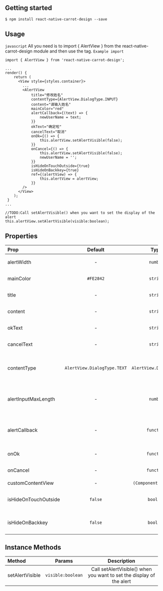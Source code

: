 ## Getting started

`$ npm install react-native-carrot-design --save`

## Usage
`javascript`
All you need is to import { AlertView } from the react-native-carrot-design module and then use the tag.
`Example import`
```
import { AlertView } from 'react-native-carrot-design';

```
```
...
render() {
    return (
      <View style={styles.container}>
        ...
        <AlertView
            title="修改姓名"
            contentType={AlertView.DialogType.INPUT}
            content="请输入姓名"
            mainColor="red"
            alertCallback={(text) => {
                newUserName = text;
            }}
            okText="确定啦"
            cancelText="取消"
            onOk={() => {
                this.alertView.setAlertVisible(false);
            }}
            onCancel={() => {
                this.alertView.setAlertVisible(false);
                newUserName = '';
            }}
            isHideOnTouchOutside={true}
            isHideOnBackkey={true}
            ref={(alertView) => {
                this.alertView = alertView;
            }}
        />
      </View>
    );
 }
...
```
```
//TODO:Call setAlertVisible() when you want to set the display of the alert
this.alertView.setAlertVisible(visible:boolean);
```

## Properties

| Prop   | Default  | Type | Description | Required|
| :------------ |:---------------:| :---------------:|  :---------------:|:-----|
| alertWidth | - | `number` | 设置弹窗宽度 |  `false` |
| mainColor | `#FE2842` | `string` | 设置确认按钮颜色 |  `false` |
| title | - | `string` | 设置标题文案 |  `false `|
| content | - | `string` | 设置内容区域文案 |  `false `|
| okText | - | `string` | 设置确认按钮文案 |  `false `|
| cancelText | - | `string` | 设置取消按钮文案 |  `false `|
| contentType | `AlertView.DialogType.TEXT` | `AlertView.DialogType` | 设置内容区域类型,暂分为输入框和文本类型 |  `false `|
| alertInputMaxLength | - | `number` | 如果为输入类型,可控制输入最大长度 |  `false` |
| alertCallback | - | `function` | 如果为输入类型,可获取input回调的文案 |  `false `|
| onOk | - | `function` | 确认按钮点击事件 |  `false `|
| onCancel | - | `function` | 取消按钮点击事件 |  `false `|
| customContentView | - | `(Component)function` | 自定义view |  `false `|
| isHideOnTouchOutside | `false` | `boolean` | 点击空白区域是否可以隐藏alert  |  `false `|
| isHideOnBackkey | `false` | `boolean` | 点击back键是否隐藏alert  |  `false `|

## Instance Methods

| Method  | Params  | Description |
| :------------ |:---------------:| :---------------:|
| setAlertVisible | `visible:boolean` |Call setAlertVisible() when you want to set the display of the alert |
